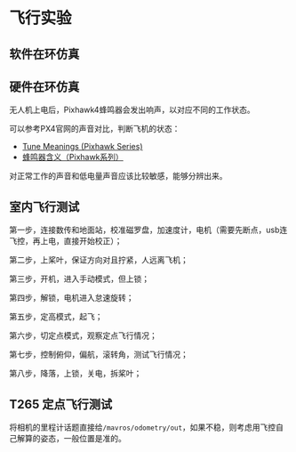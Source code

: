 # 飞行实验

## 软件在环仿真

## 硬件在环仿真

无人机上电后，Pixhawk4蜂鸣器会发出响声，以对应不同的工作状态。

可以参考PX4官网的声音对比，判断飞机的状态：

* [Tune Meanings (Pixhawk Series)](https://docs.px4.io/main/en/getting_started/tunes.html)
* [蜂鸣器含义（Pixhawk系列）](https://docs.px4.io/main/zh/getting_started/tunes.html)

对正常工作的声音和低电量声音应该比较敏感，能够分辨出来。

## 室内飞行测试

第一步，连接数传和地面站，校准磁罗盘，加速度计，电机（需要先断点，usb连飞控，再上电，直接开始校正）；

第二步，上桨叶，保证方向对且拧紧，人远离飞机；

第三步，开机，进入手动模式，但上锁；

第四步，解锁，电机进入怠速旋转；

第五步，定高模式，起飞；

第六步，切定点模式，观察定点飞行情况；

第七步，控制俯仰，偏航，滚转角，测试飞行情况；

第八步，降落，上锁，关电，拆桨叶；

## T265 定点飞行测试

将相机的里程计话题直接给`/mavros/odometry/out`，如果不稳，则考虑用飞控自己解算的姿态，一般位置是准的。